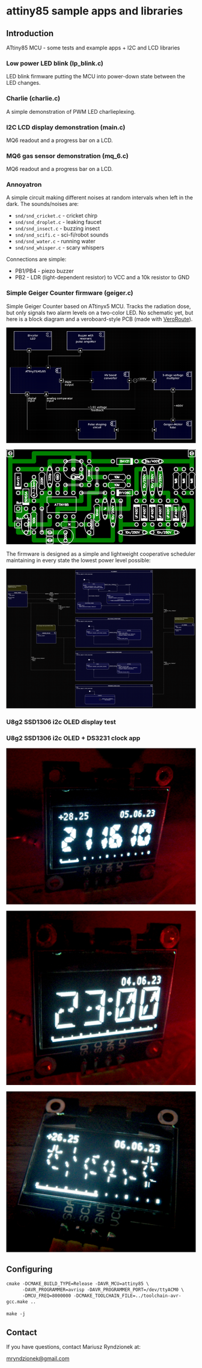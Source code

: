 attiny85 sample apps and libraries
==================================

Introduction
------------

ATtiny85 MCU - some tests and example apps + I2C and LCD libraries

### Low power LED blink (lp_blink.c)

LED blink firmware putting the MCU into power-down state
between the LED changes.

### Charlie (charlie.c)

A simple demonstration of PWM LED charlieplexing.

### I2C LCD display demonstration (main.c)

MQ6 readout and a progress bar on a LCD. 

### MQ6 gas sensor demonstration (mq_6.c)

MQ6 readout and a progress bar on a LCD. 

### Annoyatron

A simple circuit making different noises at random
intervals when left in the dark. The sounds/noises are:

 - `snd/snd_cricket.c` - cricket chirp
 - `snd/snd_droplet.c` - leaking faucet
 - `snd/snd_insect.c` - buzzing insect
 - `snd/snd_scifi.c` - sci-fi/robot sounds
 - `snd/snd_water.c` - running water
 - `snd/snd_whisper.c` - scary whispers

Connections are simple:
 - PB1/PB4 - piezo buzzer
 - PB2 - LDR (light-dependent resistor) to VCC and a 10k resistor to GND


### Simple Geiger Counter firmware (geiger.c)

Simple Geiger Counter based on ATtinyx5 MCU.
Tracks the radiation dose, but only signals two
alarm levels on a two-color LED. 
No schematic yet, but here is a block diagram
and a veroboard-style PCB (made with [VeroRoute](https://sourceforge.net/projects/veroroute/)).

![geiger_block](design/geiger_block.png)

![geiger_pcb](design/geiger_pcb.png)

The firmware is designed as a simple and lightweight
cooperative scheduler maintaining in every state
the lowest power level possible: 

![geiger](design/geiger.png)

### U8g2 SSD1306 i2c OLED display test

### U8g2 SSD1306 i2c OLED + DS3231 clock app

![oled_1](images/oled_1.png)

![oled_2](images/oled_2.png)

![oled_3](images/oled_3.png)


Configuring
-----------

```
cmake -DCMAKE_BUILD_TYPE=Release -DAVR_MCU=attiny85 \
      -DAVR_PROGRAMMER=avrisp -DAVR_PROGRAMMER_PORT=/dev/ttyACM0 \
      -DMCU_FREQ=8000000 -DCMAKE_TOOLCHAIN_FILE=../toolchain-avr-gcc.make ..

make -j
```


Contact
-------
If you have questions, contact Mariusz Ryndzionek at:

<mryndzionek@gmail.com>
